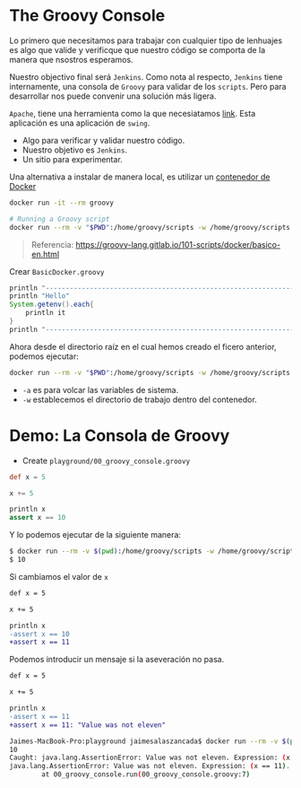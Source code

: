 # The Groovy Console

Lo primero que necesitamos para trabajar con cualquier tipo de lenhuajes es algo que valide y verificque que nuestro código se comporta de la manera que nsostros esperamos.


Nuestro objectivo final será `Jenkins`. Como nota al respecto, `Jenkins` tiene internamente, una consola de `Groovy` para validar de los `scripts`. Pero para desarrollar nos puede convenir una solución más ligera.

`Apache`, tiene una herramienta como la que necesiatamos [link](http://groovy-lang.org/download.html). Esta aplicación es una aplicación de `swing`.

* Algo para verificar y validar nuestro código.
* Nuestro objetivo es `Jenkins`.
* Un sitio para experimentar.

Una alternativa a instalar de manera local, es utilizar un [contenedor de Docker](https://hub.docker.com/_/groovy?tab=description)

```bash
docker run -it --rm groovy

# Running a Groovy script
docker run --rm -v "$PWD":/home/groovy/scripts -w /home/groovy/scripts groovy groovy <script> <script-args>
```

> Referencia: https://groovy-lang.gitlab.io/101-scripts/docker/basico-en.html

Crear `BasicDocker.groovy`

```groovy
println "------------------------------------------------------------------"
println "Hello"
System.getenv().each{
    println it
}
println "------------------------------------------------------------------"
```

Ahora desde el directorio raíz en el cual hemos creado el ficero anterior, podemos ejecutar:

```bash
docker run --rm -v "$PWD":/home/groovy/scripts -w /home/groovy/scripts groovy:latest groovy BasicDocker.groovy -a 
```

* `-a` es para volcar las variables de sistema.
* `-w` establecemos el directorio de trabajo dentro del contenedor.

# Demo: La Consola de Groovy

* Create `playground/00_groovy_console.groovy`

```groovy
def x = 5

x += 5

println x
assert x == 10
```

Y lo podemos ejecutar de la siguiente manera:

```bash
$ docker run --rm -v $(pwd):/home/groovy/scripts -w /home/groovy/scripts groovy:latest groovy 00_groovy_console.groovy
$ 10
```

Si cambiamos el valor de `x`

```diff
def x = 5

x += 5

println x
-assert x == 10
+assert x == 11
```

Podemos introducir un mensaje si la aseveración no pasa.

```diff
def x = 5

x += 5

println x
-assert x == 11
+assert x == 11: "Value was not eleven"
```

```bash
Jaimes-MacBook-Pro:playground jaimesalaszancada$ docker run --rm -v $(pwd):/home/groovy/scripts -w /home/groovy/scripts groovy:latest groovy 00_groovy_console.groovy
10
Caught: java.lang.AssertionError: Value was not eleven. Expression: (x == 11). Values: x = 10
java.lang.AssertionError: Value was not eleven. Expression: (x == 11). Values: x = 10
        at 00_groovy_console.run(00_groovy_console.groovy:7)
```